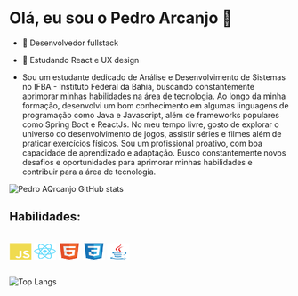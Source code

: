# Olá, eu sou o Pedro Arcanjo 👋


- 🔭 Desenvolvedor fullstack
- 🌱 Estudando React e UX design

- Sou um estudante dedicado de Análise e Desenvolvimento de Sistemas no IFBA - Instituto Federal da Bahia, buscando constantemente aprimorar minhas habilidades na área de tecnologia. Ao longo da minha formação, desenvolvi um bom conhecimento em algumas linguagens de programação como Java e Javascript, além de frameworks populares como Spring Boot e ReactJs. No meu tempo livre, gosto de explorar o universo do desenvolvimento de jogos, assistir séries e filmes além de praticar exercícios físicos.
Sou um profissional proativo, com boa capacidade de aprendizado e adaptação. Busco constantemente novos desafios e oportunidades para aprimorar minhas habilidades e contribuir para a área de tecnologia.

![Pedro AQrcanjo GitHub stats](https://github-readme-stats.vercel.app/api?username=pedroo08&hide_rank=true&show_icons=true&theme=tokyonight&locale=pt-br)
  

## Habilidades:
<div style="display: inline_block"><br>
  <img align="center" alt="Rafa-Js" height="30" width="40" src="https://raw.githubusercontent.com/devicons/devicon/master/icons/javascript/javascript-plain.svg">
  <img align="center" alt="Rafa-React" height="30" width="40" src="https://raw.githubusercontent.com/devicons/devicon/master/icons/react/react-original.svg">
  <img align="center" alt="Rafa-HTML" height="30" width="40" src="https://raw.githubusercontent.com/devicons/devicon/master/icons/html5/html5-original.svg">
  <img align="center" alt="Rafa-CSS" height="30" width="40" src="https://raw.githubusercontent.com/devicons/devicon/master/icons/css3/css3-original.svg">
  <img align="center" alt="Rafa-Python" height="30" width="40" src="https://raw.githubusercontent.com/devicons/devicon/master/icons/java/java-original.svg">
</div>
<br>

![Top Langs](https://github-readme-stats.vercel.app/api/top-langs/?username=pedroo08&locale=pt-br&layout=compact&theme=tokyonight)
